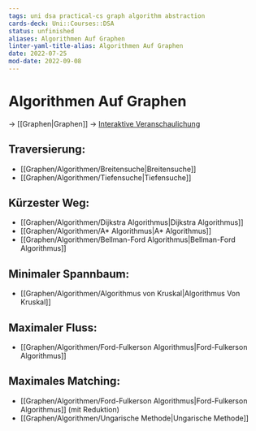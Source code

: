```yaml
---
tags: uni dsa practical-cs graph algorithm abstraction
cards-deck: Uni::Courses::DSA
status: unfinished
aliases: Algorithmen Auf Graphen
linter-yaml-title-alias: Algorithmen Auf Graphen
date: 2022-07-25
mod-date: 2022-09-08
---
```


# Algorithmen Auf Graphen
-> [[Graphen|Graphen]]
-> [Interaktive Veranschaulichung](http://qiao.github.io/PathFinding.js/visual/)

## Traversierung:
- [[Graphen/Algorithmen/Breitensuche|Breitensuche]]
- [[Graphen/Algorithmen/Tiefensuche|Tiefensuche]]

## Kürzester Weg:
- [[Graphen/Algorithmen/Dijkstra Algorithmus|Dijkstra Algorithmus]]
- [[Graphen/Algorithmen/A* Algorithmus|A* Algorithmus]]
- [[Graphen/Algorithmen/Bellman-Ford Algorithmus|Bellman-Ford Algorithmus]]

## Minimaler Spannbaum:
- [[Graphen/Algorithmen/Algorithmus von Kruskal|Algorithmus Von Kruskal]]

## Maximaler Fluss:
- [[Graphen/Algorithmen/Ford-Fulkerson Algorithmus|Ford-Fulkerson Algorithmus]]

## Maximales Matching:
- [[Graphen/Algorithmen/Ford-Fulkerson Algorithmus|Ford-Fulkerson Algorithmus]] (mit Reduktion)
- [[Graphen/Algorithmen/Ungarische Methode|Ungarische Methode]]
